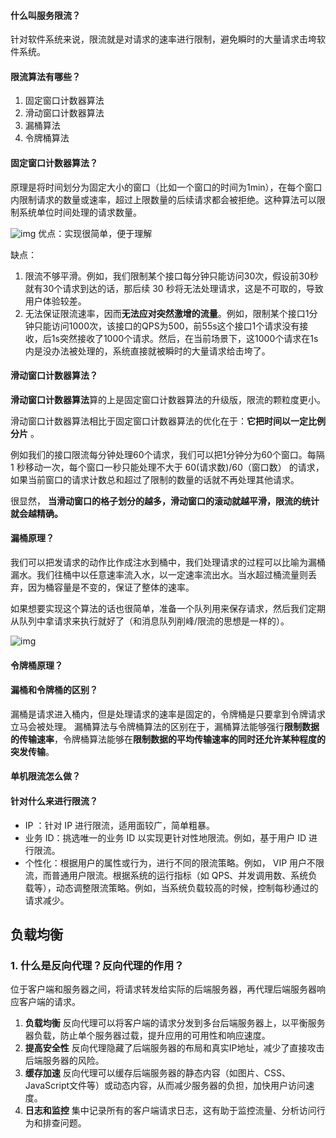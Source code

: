 #### 什么叫服务限流？

针对软件系统来说，限流就是对请求的速率进行限制，避免瞬时的大量请求击垮软件系统。



#### 限流算法有哪些？

1. 固定窗口计数器算法
2. 滑动窗口计数器算法
3. 漏桶算法
4. 令牌桶算法



#### 固定窗口计数器算法？

原理是将时间划分为固定大小的窗口（比如一个窗口的时间为1min），在每个窗口内限制请求的数量或速率，超过上限数量的后续请求都会被拒绝。这种算法可以限制系统单位时间处理的请求数量。

![img](https://cdn.nlark.com/yuque/0/2024/png/42782944/1716999155442-d5322e08-bb9f-4598-9519-e7c7254f56b1.png)
优点：实现很简单，便于理解

缺点：

1. 限流不够平滑。例如，我们限制某个接口每分钟只能访问30次，假设前30秒就有30个请求到达的话，那后续 30 秒将无法处理请求，这是不可取的，导致用户体验较差。
2. 无法保证限流速率，因而**无法应对突然激增的流量**。例如，限制某个接口1分钟只能访问1000次，该接口的QPS为500，前55s这个接口1个请求没有接收，后1s突然接收了1000个请求。然后，在当前场景下，这1000个请求在1s内是没办法被处理的，系统直接就被瞬时的大量请求给击垮了。



#### 滑动窗口计数器算法？

**滑动窗口计数器算法**算的上是固定窗口计数器算法的升级版，限流的颗粒度更小。

滑动窗口计数器算法相比于固定窗口计数器算法的优化在于：**它把时间以一定比例分片** 。

例如我们的接口限流每分钟处理60个请求，我们可以把1分钟分为60个窗口。每隔 1 秒移动一次，每个窗口一秒只能处理不大于 60(请求数)/60（窗口数） 的请求， 如果当前窗口的请求计数总和超过了限制的数量的话就不再处理其他请求。

很显然， **当滑动窗口的格子划分的越多，滑动窗口的滚动就越平滑，限流的统计就会越精确。**



#### 漏桶原理？

我们可以把发请求的动作比作成注水到桶中，我们处理请求的过程可以比喻为漏桶漏水。我们往桶中以任意速率流入水，以一定速率流出水。当水超过桶流量则丢弃，因为桶容量是不变的，保证了整体的速率。

如果想要实现这个算法的话也很简单，准备一个队列用来保存请求，然后我们定期从队列中拿请求来执行就好了（和消息队列削峰/限流的思想是一样的）。

![img](https://cdn.nlark.com/yuque/0/2024/png/42782944/1717076141461-7aeeec9a-0a9d-4987-963a-24eab8706aae.png)



#### 令牌桶原理？





#### 漏桶和令牌桶的区别？

漏桶是请求进入桶内，但是处理请求的速率是固定的，令牌桶是只要拿到令牌请求立马会被处理。 漏桶算法与令牌桶算法的区别在于，漏桶算法能够强行**限制数据的传输速率**，令牌桶算法能够在**限制数据的平均传输速率的同时还允许某种程度的突发传输**。



#### 单机限流怎么做？





#### 针对什么来进行限流？

- IP ：针对 IP 进行限流，适用面较广，简单粗暴。
- 业务 ID：挑选唯一的业务 ID 以实现更针对性地限流。例如，基于用户 ID 进行限流。
- 个性化：根据用户的属性或行为，进行不同的限流策略。例如， VIP 用户不限流，而普通用户限流。根据系统的运行指标（如 QPS、并发调用数、系统负载等），动态调整限流策略。例如，当系统负载较高的时候，控制每秒通过的请求减少。



## 负载均衡

### 1. 什么是反向代理？反向代理的作用？

位于客户端和服务器之间，将请求转发给实际的后端服务器，再代理后端服务器响应客户端的请求。

1. **负载均衡**
   反向代理可以将客户端的请求分发到多台后端服务器上，以平衡服务器负载，防止单个服务器过载，提升应用的可用性和响应速度。
2. **提高安全性**
   反向代理隐藏了后端服务器的布局和真实IP地址，减少了直接攻击后端服务器的风险。
3. **缓存加速**
   反向代理可以缓存后端服务器的静态内容（如图片、CSS、JavaScript文件等）或动态内容，从而减少服务器的负担，加快用户访问速度。
4. **日志和监控**
   集中记录所有的客户端请求日志，这有助于监控流量、分析访问行为和排查问题。